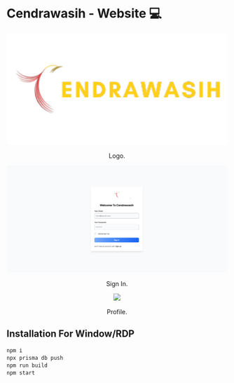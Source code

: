 <h1>Cendrawasih - Website 💻</h1>

<p align="center">
  <img src="./images/Logo_Text.png" width="550" />
</p>
 
<p align="center">Logo.</p>

<p align="center">
  <img src="./images/SignIn.png" width="550" />
</p>
 
<p align="center">Sign In.</p>

<p align="center">
  <img src="./image/rak.png" width="550" />
</p>
 
<p align="center">Profile.</p>

## Installation For Window/RDP

```bash
npm i
npx prisma db push 
npm run build
npm start
```